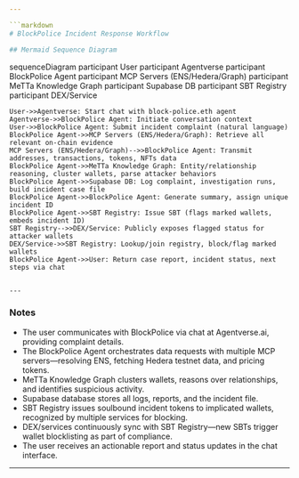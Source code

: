 ```yaml
---

```markdown
# BlockPolice Incident Response Workflow

## Mermaid Sequence Diagram
```

sequenceDiagram
participant User
participant Agentverse
participant BlockPolice Agent
participant MCP Servers (ENS/Hedera/Graph)
participant MeTTa Knowledge Graph
participant Supabase DB
participant SBT Registry
participant DEX/Service

    User->>Agentverse: Start chat with block-police.eth agent
    Agentverse->>BlockPolice Agent: Initiate conversation context
    User->>BlockPolice Agent: Submit incident complaint (natural language)
    BlockPolice Agent->>MCP Servers (ENS/Hedera/Graph): Retrieve all relevant on-chain evidence
    MCP Servers (ENS/Hedera/Graph)-->>BlockPolice Agent: Transmit addresses, transactions, tokens, NFTs data
    BlockPolice Agent->>MeTTa Knowledge Graph: Entity/relationship reasoning, cluster wallets, parse attacker behaviors
    BlockPolice Agent->>Supabase DB: Log complaint, investigation runs, build incident case file
    BlockPolice Agent->>BlockPolice Agent: Generate summary, assign unique incident ID
    BlockPolice Agent->>SBT Registry: Issue SBT (flags marked wallets, embeds incident ID)
    SBT Registry-->>DEX/Service: Publicly exposes flagged status for attacker wallets
    DEX/Service->>SBT Registry: Lookup/join registry, block/flag marked wallets
    BlockPolice Agent->>User: Return case report, incident status, next steps via chat

```

---
```


### Notes

- The user communicates with BlockPolice via chat at Agentverse.ai, providing complaint details.
- The BlockPolice Agent orchestrates data requests with multiple MCP servers—resolving ENS, fetching Hedera testnet data, and pricing tokens.
- MeTTa Knowledge Graph clusters wallets, reasons over relationships, and identifies suspicious activity.
- Supabase database stores all logs, reports, and the incident file.
- SBT Registry issues soulbound incident tokens to implicated wallets, recognized by multiple services for blocking.
- DEX/services continuously sync with SBT Registry—new SBTs trigger wallet blocklisting as part of compliance.
- The user receives an actionable report and status updates in the chat interface.

---
```
